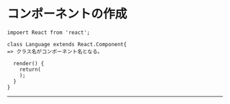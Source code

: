 # コンポーネントの作成
~~~
impoert React from 'react';

class Language extends React.Component{
=> クラス名がコンポーネント名となる。

  render() {
    return(
    );
  }
}
~~~
***

# 
